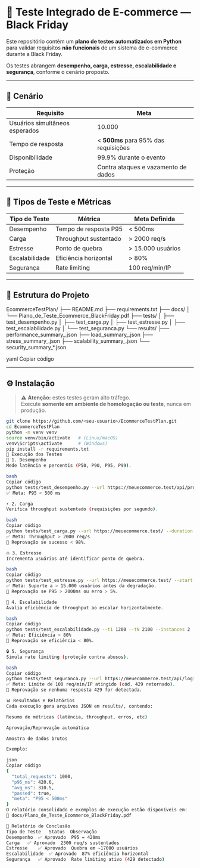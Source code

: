# 🛒 Teste Integrado de E-commerce — Black Friday

Este repositório contém um **plano de testes automatizados em Python** para validar requisitos **não funcionais** de um sistema de e-commerce durante a Black Friday.

Os testes abrangem **desempenho, carga, estresse, escalabilidade e segurança**, conforme o cenário proposto.

---

## 🎯 Cenário

| Requisito | Meta |
|------------|------|
| Usuários simultâneos esperados | 10.000 |
| Tempo de resposta | < **500ms** para 95% das requisições |
| Disponibilidade | 99.9% durante o evento |
| Proteção | Contra ataques e vazamento de dados |

---

## 🧪 Tipos de Teste e Métricas

| Tipo de Teste | Métrica | Meta Definida |
|----------------|----------|---------------|
| Desempenho | Tempo de resposta P95 | < 500ms |
| Carga | Throughput sustentado | > 2000 req/s |
| Estresse | Ponto de quebra | > 15.000 usuários |
| Escalabilidade | Eficiência horizontal | > 80% |
| Segurança | Rate limiting | 100 req/min/IP |

---

## 📂 Estrutura do Projeto

EcommerceTestPlan/
├── README.md
├── requirements.txt
├── docs/
│ └── Plano_de_Teste_Ecommerce_BlackFriday.pdf
├── tests/
│ ├── test_desempenho.py
│ ├── test_carga.py
│ ├── test_estresse.py
│ ├── test_escalabilidade.py
│ └── test_seguranca.py
└── results/
├── performance_summary_.json
├── load_summary_.json
├── stress_summary_.json
├── scalability_summary_.json
└── security_summary_*.json

yaml
Copiar código

---

## ⚙️ Instalação

> ⚠️ **Atenção:** estes testes geram alto tráfego.  
> Execute **somente em ambiente de homologação ou teste**, nunca em produção.

```bash
git clone https://github.com/<seu-usuario>/EcommerceTestPlan.git
cd EcommerceTestPlan
python -m venv venv
source venv/bin/activate   # (Linux/macOS)
venv\Scripts\activate      # (Windows)
pip install -r requirements.txt
🚀 Execução dos Testes
🧩 1. Desempenho
Mede latência e percentis (P50, P90, P95, P99).

bash
Copiar código
python tests/test_desempenho.py --url https://meuecommerce.test/api/produtos --requests 1000
✅ Meta: P95 < 500 ms

⚡ 2. Carga
Verifica throughput sustentado (requisições por segundo).

bash
Copiar código
python tests/test_carga.py --url https://meuecommerce.test/ --duration 30 --workers 200
✅ Meta: Throughput > 2000 req/s
🚫 Reprovação se sucesso < 98%.

🔥 3. Estresse
Incrementa usuários até identificar ponto de quebra.

bash
Copiar código
python tests/test_estresse.py --url https://meuecommerce.test/ --start 2000 --step 2000 --max 20000
✅ Meta: Suporte a > 15.000 usuários antes da degradação.
🚫 Reprovação se P95 > 2000ms ou erro > 5%.

🧱 4. Escalabilidade
Avalia eficiência de throughput ao escalar horizontalmente.

bash
Copiar código
python tests/test_escalabilidade.py --t1 1200 --tN 2100 --instances 2
✅ Meta: Eficiência > 80%
🚫 Reprovação se eficiência < 80%.

🔒 5. Segurança
Simula rate limiting (proteção contra abusos).

bash
Copiar código
python tests/test_seguranca.py --url https://meuecommerce.test/api/login --requests 160 --delay 0.3
✅ Meta: Limite de 100 req/min/IP atingido (cód. 429 retornado).
🚫 Reprovação se nenhuma resposta 429 for detectada.

📊 Resultados e Relatórios
Cada execução gera arquivos JSON em results/, contendo:

Resumo de métricas (latência, throughput, erros, etc)

Aprovação/Reprovação automática

Amostra de dados brutos

Exemplo:

json
Copiar código
{
  "total_requests": 1000,
  "p95_ms": 420.6,
  "avg_ms": 310.5,
  "passed": true,
  "meta": "P95 < 500ms"
}
O relatório consolidado e exemplos de execução estão disponíveis em:
📄 docs/Plano_de_Teste_Ecommerce_BlackFriday.pdf

📘 Relatório de Conclusão
Tipo de Teste	Status	Observação
Desempenho	✅ Aprovado	P95 = 420ms
Carga	✅ Aprovado	2300 req/s sustentados
Estresse	✅ Aprovado	Quebra em ~17000 usuários
Escalabilidade	✅ Aprovado	87% eficiência horizontal
Segurança	✅ Aprovado	Rate limiting ativo (429 detectado)
